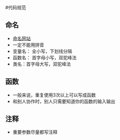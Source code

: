 #代码规范
## 命名
- [命名网站](https://unbug.github.io/codelf/)
- 一定不能用拼音
- 变量名： 全小写，下划线分隔
- 函数名： 首字母小写，双驼峰法
- 类名：首字母大写，双驼峰法

## 函数
- 一般来说，重复使用3次以上可以写成函数
- 和别人协作时，别人只需要知道你的函数的输入输出

## 注释
- 重要参数尽量都写注释 
